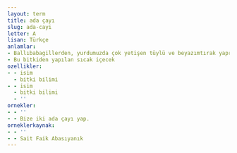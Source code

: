 ```yaml
---
layout: term
title: ada çayı
slug: ada-cayi
letter: A
lisan: Türkçe
anlamlar:
- Ballıbabagillerden, yurdumuzda çok yetişen tüylü ve beyazımtırak yaprakları olan güzel kokulu bir bitki; dağ çayı (Salvia officinalis)
- Bu bitkiden yapılan sıcak içecek
ozellikler:
- - isim
  - bitki bilimi
- - isim
  - bitki bilimi
  - ''
ornekler:
- - ''
- - Bize iki ada çayı yap.
orneklerkaynak:
- - ''
- - Sait Faik Abasıyanık
---
```


